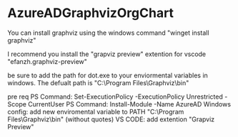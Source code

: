 # AzureADGraphvizOrgChart



You can install graphviz using the windows command "winget install graphviz"

I recommend you install the "grapviz preview" extention for vscode "efanzh.graphviz-preview"

be sure to add the path for dot.exe to your enviormental variables in windows. The defualt path is "C:\Program Files\Graphviz\bin\"


pre req
PS Command: Set-ExecutionPolicy -ExecutionPolicy Unrestricted -Scope CurrentUser
PS Command: Install-Module -Name AzureAD
Windows config: add new enviromental variable to PATH  "C:\Program Files\Graphviz\bin\" (without quotes)
VS CODE: add extention "Grapviz Preview"
